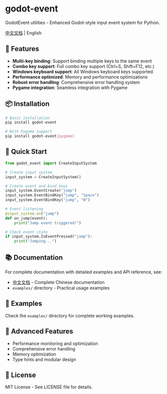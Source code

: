 # godot-event

GodotEvent utilities - Enhanced Godot-style input event system for Python.

[中文文档](docs/README_CN.md) | English

## 🚀 Features

- **Multi-key binding**: Support binding multiple keys to the same event
- **Combo key support**: Full combo key support (Ctrl+S, Shift+F12, etc.)
- **Windows keyboard support**: All Windows keyboard keys supported
- **Performance optimized**: Memory and performance optimizations
- **Robust error handling**: Comprehensive error handling system
- **Pygame integration**: Seamless integration with Pygame

## 📦 Installation

```bash
# Basic installation
pip install godot-event

# With Pygame support
pip install godot-event[pygame]
```

## 🚀 Quick Start

```python
from godot_event import CreateInputSystem

# Create input system
input_system = CreateInputSystem()

# Create event and bind keys
input_system.EventCreate("jump")
input_system.EventBindKey("jump", "Space")
input_system.EventBindKey("jump", "W")

# Event listening
@input_system.on("jump")
def on_jump(event):
    print("Jump event triggered!")

# Check event state
if input_system.IsEventPressed("jump"):
    print("Jumping...")
```

## 📚 Documentation

For complete documentation with detailed examples and API reference, see:
- [中文文档](docs/README_CN.md) - Complete Chinese documentation
- `examples/` directory - Practical usage examples

## 🧪 Examples

Check the `examples/` directory for complete working examples.

## 🔧 Advanced Features

- Performance monitoring and optimization
- Comprehensive error handling
- Memory optimization
- Type hints and modular design

## 📄 License

MIT License - See LICENSE file for details.